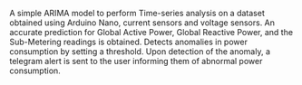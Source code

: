 A simple ARIMA model to perform Time-series analysis on a dataset obtained using Arduino Nano, current sensors and voltage sensors.
An accurate prediction for Global Active Power, Global Reactive Power, and the Sub-Metering readings is obtained.
Detects anomalies in power consumption by setting a threshold.
Upon detection of the anomaly, a telegram alert is sent to the user informing them of abnormal power consumption.
